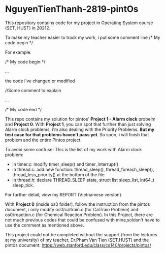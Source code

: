 # NguyenTienThanh-2819-pintOs
This repository contains code for my project in Operating System course  (SET, HUST) in 20212.

To make my teacher easier to track my work, i put some comment line /* My code begin */

For example:

/* My code begin */

...

the code i've changed or modified

//Some comment to explain

...

/* My code end */

This repo contains my solution for pintos' **Project 1 - Alarm clock** probelm and **Project 0**.
With **Project 1**, you can spot that further than just solving Alarm clock problems, i'm also dealing with the Priority Problems. **But my test case for that problems haven't pass yet**. So soon, i will finish that problem and the entire Pintos project.

To avoid some confuse: This is the list of my work with Alarm clock problem: 

 - in timer.c: modify timer_sleep() and timer_interrupt().
 - in thread.c: add new function: thread_sleep(), thread_foreach_sleep(), thread_less_priority() at the bottom of the file.
 - in thread.h: declare THREAD_SLEEP state, struct list sleep_list, int64_t sleep_tick.
 
For further detail, view my REPORT (Vietnamese version).

With **Project 0** (inside os0 folder), follow the instruction from the pintos document, i only modify os0/caltrain.c (for CalTrain Problem) and os0/reaction.c (for Chemical Reaction Problem). In this Project, there are not much previous codes that could be confused with mine,soIdon't have to use the comment as mentioned above.

This project could not be completed without the support (from the lectures at my university) of my teacher, Dr.Pham Van Tien (SET,HUST) and the pintos document: https://web.stanford.edu/class/cs140/projects/pintos/
